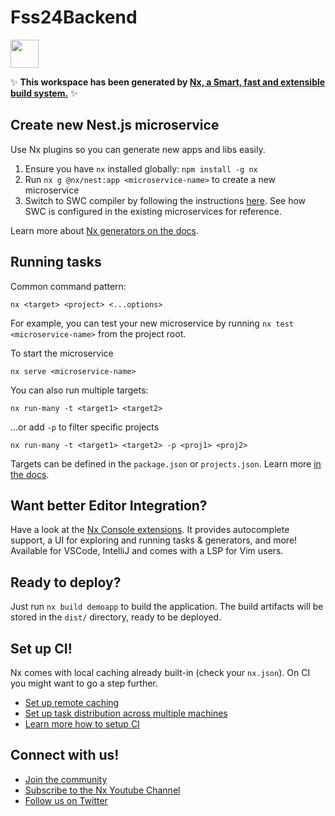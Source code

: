 # Fss24Backend

<a alt="Nx logo" href="https://nx.dev" target="_blank" rel="noreferrer"><img src="https://raw.githubusercontent.com/nrwl/nx/master/images/nx-logo.png" width="45"></a>

✨ **This workspace has been generated by [Nx, a Smart, fast and extensible build system.](https://nx.dev)** ✨

## Create new Nest.js microservice

Use Nx plugins so you can generate new apps and libs easily.

1. Ensure you have `nx` installed globally: `npm install -g nx`
2. Run `nx g @nx/nest:app <microservice-name>` to create a new microservice
3. Switch to SWC compiler by following the instructions [here](https://docs.nestjs.com/recipes/swc). See how SWC is configured in the existing microservices for reference.

Learn more about [Nx generators on the docs](https://nx.dev/plugin-features/use-code-generators).

## Running tasks

Common command pattern:

```
nx <target> <project> <...options>
```

For example, you can test your new microservice by running `nx test <microservice-name>` from the project root.

To start the microservice

```nx serve <microservice-name>```


You can also run multiple targets:

```
nx run-many -t <target1> <target2>
```

...or add `-p` to filter specific projects

```
nx run-many -t <target1> <target2> -p <proj1> <proj2>
```

Targets can be defined in the `package.json` or `projects.json`. Learn more [in the docs](https://nx.dev/core-features/run-tasks).

## Want better Editor Integration?

Have a look at the [Nx Console extensions](https://nx.dev/nx-console). It provides autocomplete support, a UI for exploring and running tasks & generators, and more! Available for VSCode, IntelliJ and comes with a LSP for Vim users.

## Ready to deploy?

Just run `nx build demoapp` to build the application. The build artifacts will be stored in the `dist/` directory, ready to be deployed.

## Set up CI!

Nx comes with local caching already built-in (check your `nx.json`). On CI you might want to go a step further.

- [Set up remote caching](https://nx.dev/core-features/share-your-cache)
- [Set up task distribution across multiple machines](https://nx.dev/nx-cloud/features/distribute-task-execution)
- [Learn more how to setup CI](https://nx.dev/recipes/ci)

## Connect with us!

- [Join the community](https://nx.dev/community)
- [Subscribe to the Nx Youtube Channel](https://www.youtube.com/@nxdevtools)
- [Follow us on Twitter](https://twitter.com/nxdevtools)
